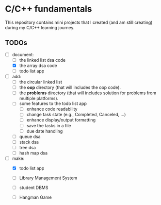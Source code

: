 # C/C++ fundamentals

This repository contains mini projects that I created (and am still creating) during my C/C++ learning journey.


## TODOs

- [ ] document:
	- [ ] the linked list dsa code
	- [x] the array dsa code
	- [ ] todo list app

- [ ] add:
	- [ ] the circular linked list
	- [ ] the **oop** directory (that will includes the oop code).
	- [ ] the **problems** directory (that will includes solution for problems from multiple platforms).
	- [ ] some features to the todo list app
		- [ ] enhance code readability
		- [ ] change task state (e.g., Completed, Canceled, ...)
		- [ ] enhance display/output formatting
		- [ ] save the tasks in a file
		- [ ] due date handling
	- [ ] queue dsa
	- [ ] stack dsa
	- [ ] tree dsa
	- [ ] hash map dsa

- [ ] make:
	- [X] todo list app
	- [ ] Library Management System
	- [ ] student DBMS
	- [ ] Hangman Game

